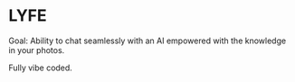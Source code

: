 # LYFE


Goal: Ability to chat seamlessly with an AI empowered with the knowledge in your photos.

Fully vibe coded.